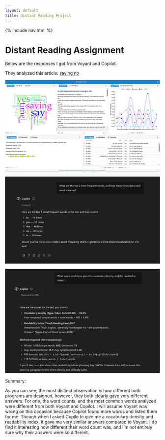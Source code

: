 ```yaml
---
layout: default
title: Distant Reading Project
---
```


{% include nav.html %}


# Distant Reading Assignment 

Below are the responses I got from Voyant and Copilot. 

They analyzed this article: [saying no](https://jamesclear.com/saying-no) 


![Voyant](Voyant.png)

![Copilot](Copilot.png)

![Copilot](Copilotp2.png)

Summary: 

As you can see, the most distinct observation is how different both programs are designed, however, they both clearly gave very different answers. For one, the word counts, and the most common words analyzed were different from both Voyant and Copilot. I will assume Voyant was wrong on this occasion because Copilot found more words and listed them for me. Though when I asked Copilo to give me a vocabulary density and readability index, it gave me very similar answers compared to Voyant. I do find it interesting how different their word count was, and I’m not entirely sure why their answers were so different.  
